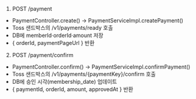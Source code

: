 1. POST /payment
- PaymentController.create() → PaymentServiceImpl.createPayment()
- Toss 샌드박스의 /v1/payments/ready 호출
- DB에 memberId·orderId·amount 저장
- { orderId, paymentPageUrl } 반환

2. POST /payment/confirm
- PaymentController.confirm() → PaymentServiceImpl.confirmPayment()
- Toss 샌드박스의 /v1/payments/{paymentKey}/confirm 호출
- DB에 승인 시각(membership_date) 업데이트
- { paymentId, orderId, amount, approvedAt } 반환
